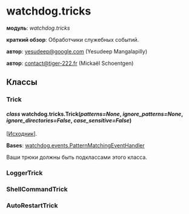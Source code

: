 # watchdog.tricks

**модуль**: _watchdog.tricks_

**краткий обзор**: Обработчики служебных событий.

**автор**: [yesudeep@google.com](mailto:yesudeep%40google.com) (Yesudeep Mangalapilly)

**автор**: [contact@tiger-222.fr](mailto:contact%40tiger-222.fr) (Mickaël Schoentgen)

## Классы

### Trick

#### _class_ watchdog.tricks.Trick(_patterns=None_, _ignore\_patterns=None_, _ignore\_directories=False_, _case\_sensitive=False_)

\[[Исходник](https://python-watchdog.readthedocs.io/en/stable/\_modules/watchdog/tricks.html#Trick)].

**Bases**: [watchdog.events.PatternMatchingEventHandler](watchdog.events.md#patternmatchingeventhandler)

Ваши трюки должны быть подклассами этого класса.

### LoggerTrick

### ShellCommandTrick

### AutoRestartTrick
